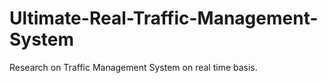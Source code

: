 # Ultimate-Real-Traffic-Management-System
Research on Traffic Management System on real time basis.
